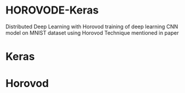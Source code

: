 # HOROVODE-Keras
Distributed Deep Learning with Horovod
training of deep learning CNN model on MNIST dataset using Horovod Technique mentioned in paper
# Keras
# Horovod
